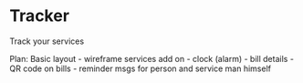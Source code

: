# Tracker
Track your services

Plan:
Basic layout - wireframe
services add on - clock (alarm)
                - bill details 
                - QR code on bills
                - reminder msgs for person and service man himself 
